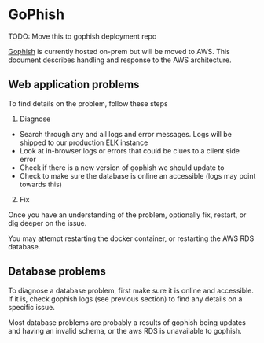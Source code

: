 # GoPhish

TODO: Move this to gophish deployment repo

[Gophish](https://github.secureserver.net/threat/threat-tools#GoPhish) is currently hosted on-prem but will be moved to AWS. This document describes handling and response to the AWS architecture.

## Web application problems

To find details on the problem, follow these steps

1. Diagnose

* Search through any and all logs and error messages. Logs will be shipped to our production ELK instance
* Look at in-browser logs or errors that could be clues to a client side error
* Check if there is a new version of gophish we should update to
* Check to make sure the database is online an accessible (logs may point towards this)

2. Fix

Once you have an understanding of the problem, optionally fix, restart, or dig deeper on the issue.

You may attempt restarting the docker container, or restarting the AWS RDS database.

## Database problems

To diagnose a database problem, first make sure it is online and accessible.  If it is, check gophish logs (see previous section) to find any details on a specific issue.

Most database problems are probably a results of gophish being updates and having an invalid schema, or the aws RDS is unavailable to gophish.
